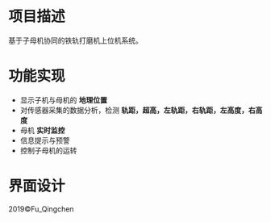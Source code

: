 # 项目描述

基于子母机协同的铁轨打磨机上位机系统。

# 功能实现

- 显示子机与母机的 **地理位置**
- 对传感器采集的数据分析，检测 **轨距，超高，左轨距，右轨距，左高度，右高度** 
- 母机 **实时监控**
- 信息提示与预警
- 控制子母机的运转

# 界面设计

2019©Fu_Qingchen